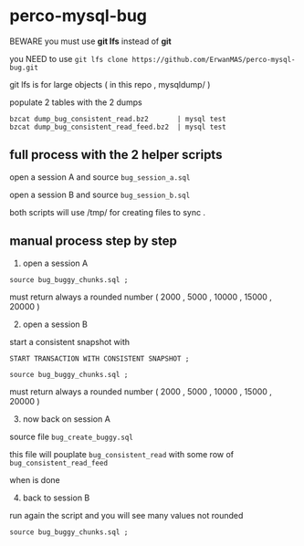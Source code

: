 # perco-mysql-bug

BEWARE you must	use **git lfs**	instead	of **git**

you NEED to use `git lfs clone https://github.com/ErwanMAS/perco-mysql-bug.git`

git lfs is for large objects ( in this repo , mysqldump/ )


populate 2 tables with the 2 dumps

```
bzcat dump_bug_consistent_read.bz2       | mysql test
bzcat dump_bug_consistent_read_feed.bz2  | mysql test
```

## full process with the 2 helper scripts


open a session A and source `bug_session_a.sql`

open a session B and source `bug_session_b.sql`

both scripts will use /tmp/ for	creating files to sync .


## manual process step by step 

1. open a session A

`source bug_buggy_chunks.sql ; `

must return always a rounded number ( 2000 , 5000 , 10000 , 15000 , 20000 ) 

2. open a session B

start a consistent snapshot with

`START TRANSACTION WITH CONSISTENT SNAPSHOT ;`

`source bug_buggy_chunks.sql ; `

must return always a rounded number ( 2000 , 5000 , 10000 , 15000 , 20000 ) 


3. now back on session A

source file `bug_create_buggy.sql`

this file will pouplate `bug_consistent_read` with some row of `bug_consistent_read_feed`

when is done

4. back to session B

run again the script and you will see many values not rounded  

`source bug_buggy_chunks.sql ; `

